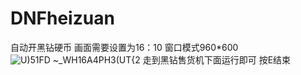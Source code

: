 # DNFheizuan
自动开黑钻硬币
画面需要设置为16：10
窗口模式960*600
![U)51FD ~_WH16A4PH3(UT{2](https://github.com/loveInCoding/DNFheizuan/assets/38411693/e0344715-0f01-440e-8be9-8d3fe708750e)
走到黑钻售货机下面运行即可
按E结束
